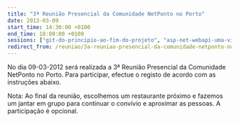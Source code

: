 ```yaml
---
title: "3ª Reunião Presencial da Comunidade NetPonto no Porto"
date: 2013-03-09
start_time: 14:30:00 +0100
end_time: 18:00:00 +0100
sessions: ["git-do-principio-ao-fim-do-projeto", "asp-net-webapi-uma-visao-pratica"]
redirect_from: /reuniao/3a-reuniao-presencial-da-comunidade-netponto-no-porto/
---
```

No dia 09-03-2012 será realizada a 3ª Reunião Presencial da Comunidade NetPonto no Porto. Para participar, efectue o registo de acordo com as instruções abaixo.

Nota: Ao final da reunião, escolhemos um restaurante próximo e fazemos um jantar em grupo para continuar o convívio e aproximar as pessoas. A participação é opcional.

